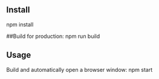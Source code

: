 ## Install
npm install

##Build for production:
npm run build

## Usage
Build and automatically open a browser window:
npm start



